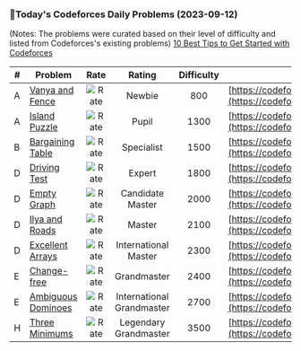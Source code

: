### 🌟Today's Codeforces Daily Problems (2023-09-12)
(Notes: The problems were curated based on their level of difficulty and listed from Codeforces's existing problems)
[10 Best Tips to Get Started with Codeforces](https://github.com/ika9810/Codeforces-Daily-Problems/blob/main/10%20Best%20Tips%20to%20Get%20Started%20with%20Codeforces.md)

| # | Problem | Rate| Rating | Difficulty | Contest |
|---| ----- | :--------: | :----------: | :----------: | ---------- |
|A|[Vanya and Fence](https://codeforces.com/contest/677/problem/A)|![Rate](https://img.shields.io/badge/Newbie-800-lightgrey)|Newbie|800|[https://codeforces.com/contest/677](https://codeforces.com/contest/677)|
|A|[Island Puzzle](https://codeforces.com/contest/634/problem/A)|![Rate](https://img.shields.io/badge/Pupil-1300-brightgreen)|Pupil|1300|[https://codeforces.com/contest/634](https://codeforces.com/contest/634)|
|B|[Bargaining Table](https://codeforces.com/contest/22/problem/B)|![Rate](https://img.shields.io/badge/Specialist-1500-9cf)|Specialist|1500|[https://codeforces.com/contest/22](https://codeforces.com/contest/22)|
|D|[Driving Test](https://codeforces.com/contest/845/problem/D)|![Rate](https://img.shields.io/badge/Expert-1800-blue)|Expert|1800|[https://codeforces.com/contest/845](https://codeforces.com/contest/845)|
|D|[Empty Graph](https://codeforces.com/contest/1712/problem/D)|![Rate](https://img.shields.io/badge/Candidate%20Master-2000-blueviolet)|Candidate Master|2000|[https://codeforces.com/contest/1712](https://codeforces.com/contest/1712)|
|D|[Ilya and Roads](https://codeforces.com/contest/313/problem/D)|![Rate](https://img.shields.io/badge/Master-2100-orange)|Master|2100|[https://codeforces.com/contest/313](https://codeforces.com/contest/313)|
|D|[Excellent Arrays](https://codeforces.com/contest/1550/problem/D)|![Rate](https://img.shields.io/badge/International%20Master-2300-orange)|International Master|2300|[https://codeforces.com/contest/1550](https://codeforces.com/contest/1550)|
|E|[Change-free](https://codeforces.com/contest/767/problem/E)|![Rate](https://img.shields.io/badge/Grandmaster-2400-red)|Grandmaster|2400|[https://codeforces.com/contest/767](https://codeforces.com/contest/767)|
|E|[Ambiguous Dominoes](https://codeforces.com/contest/1695/problem/E)|![Rate](https://img.shields.io/badge/International%20Grandmaster-2700-red)|International Grandmaster|2700|[https://codeforces.com/contest/1695](https://codeforces.com/contest/1695)|
|H|[Three Minimums](https://codeforces.com/contest/1654/problem/H)|![Rate](https://img.shields.io/badge/Legendary%20Grandmaster-3500-red)|Legendary Grandmaster|3500|[https://codeforces.com/contest/1654](https://codeforces.com/contest/1654)|
